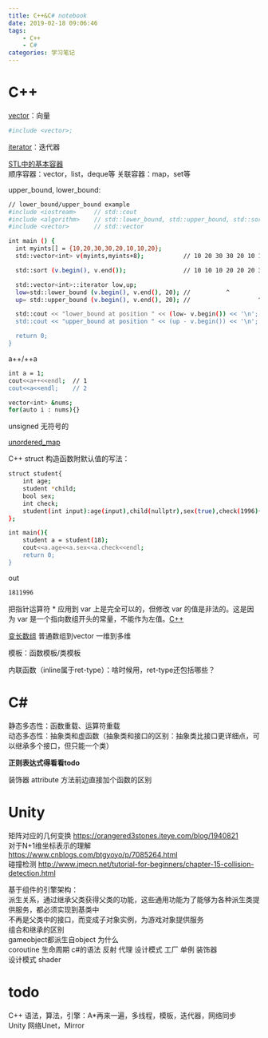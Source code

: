 ```yaml
---
title: C++&C# notebook
date: 2019-02-18 09:06:46
tags:
    - C++
    - C#
categories: 学习笔记
---
```


# C++

[vector](http://www.cnblogs.com/Nonono-nw/p/3462183.html)：向量
``` bash
#include <vector>;
```
[iterator](https://www.cnblogs.com/maluning/p/8570717.html)：迭代器  

[STL中的基本容器](https://www.cnblogs.com/cxq0017/p/6555533.html)  
顺序容器：vector，list，deque等
关联容器：map，set等

upper_bound, lower_bound:  
``` bash
// lower_bound/upper_bound example
#include <iostream>     // std::cout
#include <algorithm>    // std::lower_bound, std::upper_bound, std::sort
#include <vector>       // std::vector

int main () {
  int myints[] = {10,20,30,30,20,10,10,20};
  std::vector<int> v(myints,myints+8);           // 10 20 30 30 20 10 10 20

  std::sort (v.begin(), v.end());                // 10 10 10 20 20 20 30 30

  std::vector<int>::iterator low,up;
  low=std::lower_bound (v.begin(), v.end(), 20); //          ^
  up= std::upper_bound (v.begin(), v.end(), 20); //                   ^

  std::cout << "lower_bound at position " << (low- v.begin()) << '\n';
  std::cout << "upper_bound at position " << (up - v.begin()) << '\n';

  return 0;
}
```

a++/++a
``` bash
int a = 1;
cout<<a++<<endl;  // 1
cout<<a<<endl;    // 2
```

``` bash
vector<int> &nums;
for(auto i : nums){}
```

unsigned 无符号的  

[unordered_map](http://www.cplusplus.com/reference/unordered_map/unordered_map/?kw=unordered_map)

C++ struct 构造函数附默认值的写法：
``` bash
struct student{
    int age;
    student *child;
    bool sex;
    int check;
    student(int input):age(input),child(nullptr),sex(true),check(1996){}
};

int main(){
    student a = student(18);
    cout<<a.age<<a.sex<<a.check<<endl;
    return 0;
}
```
out
``` bash
1811996
```

把指针运算符 * 应用到 var 上是完全可以的，但修改 var 的值是非法的。这是因为 var 是一个指向数组开头的常量，不能作为左值。[C++](https://www.runoob.com/cplusplus/cpp-pointers-vs-arrays.html)  

[变长数组](https://blog.csdn.net/fanyun_01/article/details/77430682) 普通数组到vector 一维到多维  

模板：函数模板/类模板  

内联函数（inline属于ret-type）：啥时候用，ret-type还包括哪些？

# C#

静态多态性：函数重载、运算符重载  
动态多态性：抽象类和虚函数（抽象类和接口的区别：抽象类比接口更详细点，可以继承多个接口，但只能一个类）

**正则表达式得看看todo**

装饰器 attribute 方法前边直接加个函数的区别


# Unity

矩阵对应的几何变换 https://orangered3stones.iteye.com/blog/1940821  
对于N+1维坐标表示的理解 https://www.cnblogs.com/btgyoyo/p/7085264.html  
碰撞检测 http://www.jmecn.net/tutorial-for-beginners/chapter-15-collision-detection.html

基于组件的引擎架构：  
派生关系，通过继承父类获得父类的功能，这些通用功能为了能够为各种派生类提供服务，都必须实现到基类中  
不再是父类中的接口，而变成子对象实例，为游戏对象提供服务  
组合和继承的区别  
gameobject都派生自object 为什么  
coroutine 生命周期 c#的语法 反射 代理 设计模式 工厂 单例 装饰器  
设计模式 shader

# todo

C++ 语法，算法，引擎：A*再来一遍，多线程，模板，迭代器，网络同步  
Unity 网络Unet，Mirror